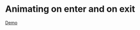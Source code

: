 # Animating on enter and on exit

[Demo]('https://tedtalksbits.github.io/react-enter-leave-animation/)